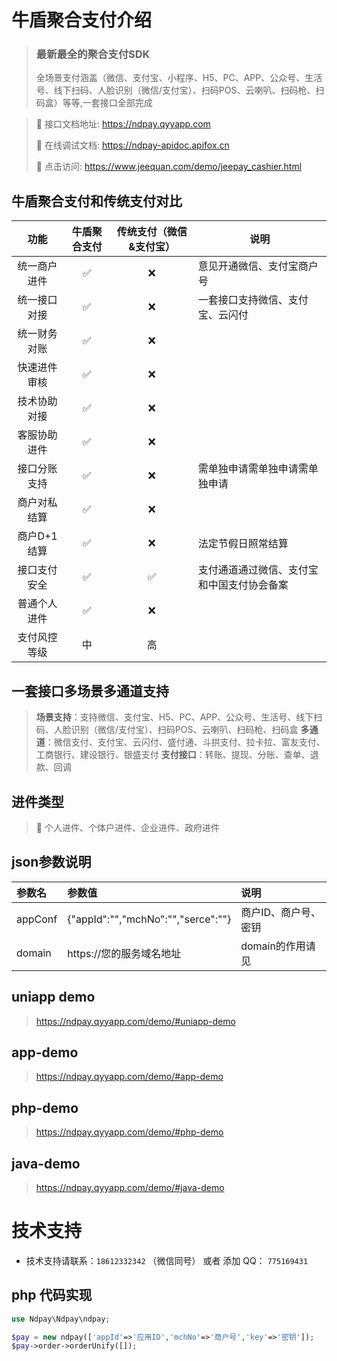 # 牛盾聚合支付介绍
>### 最新最全的聚合支付SDK
> 全场景支付涵盖（微信、支付宝、小程序、H5、PC、APP、公众号、生活号、线下扫码、人脸识别（微信/支付宝）、扫码POS、云喇叭、扫码枪、扫码盒）等等,一套接口全部完成

>🚀 接口文档地址: https://ndpay.qyyapp.com
>
>🚀 在线调试文档: https://ndpay-apidoc.apifox.cn
>
>🚀 点击访问: https://www.jeequan.com/demo/jeepay_cashier.html

## 牛盾聚合支付和传统支付对比
|   功能    | 牛盾聚合支付 | 传统支付（微信&支付宝） | 说明                    |
|:-------:|:------:|:------------:|-----------------------|
| 统一商户进件  |   ✅    |      ❌       | 意见开通微信、支付宝商户号         |
| 统一接口对接  |   ✅    |      ❌       | 一套接口支持微信、支付宝、云闪付      |
| 统一财务对账  |   ✅    |      ❌       |                       |
| 快速进件审核  |   ✅    |      ❌       |                       |
| 技术协助对接  |   ✅    |      ❌       |                       |
| 客服协助进件  |   ✅    |      ❌       |                       |
| 接口分账支持  |   ✅    |      ❌       | 需单独申请需单独申请需单独申请       |
| 商户对私结算  |   ✅    |      ❌       |                       |
| 商户D+1结算 |   ✅    |      ❌       | 法定节假日照常结算             |
| 接口支付安全  |   ✅    |      ✅       | 支付通道通过微信、支付宝和中国支付协会备案 |
| 普通个人进件  |   ✅    |      ❌       |                       |
| 支付风控等级  |   中    |      高       |                       |


## 一套接口多场景多通道支持
> **场景支持**：支持微信、支付宝、H5、PC、APP、公众号、生活号、线下扫码、人脸识别（微信/支付宝）、扫码POS、云喇叭、扫码枪、扫码盒
> **多通道**：微信支付、支付宝、云闪付、盛付通、斗拱支付、拉卡拉、富友支付、工商银行、建设银行、银盛支付
> **支付接口**：转账、提现、分账、查单、退款、回调

## 进件类型
>🚀 个人进件、个体户进件、企业进件、政府进件

## json参数说明
|参数名|参数值|说明|
| :--- | :--- | :--- |
|appConf|{"appId":"","mchNo":"","serce":""}|商户ID、商户号、密钥|
|domain|https://您的服务域名地址|domain的作用请见|

## uniapp demo
>https://ndpay.qyyapp.com/demo/#uniapp-demo
## app-demo
>https://ndpay.qyyapp.com/demo/#app-demo
## php-demo
>https://ndpay.qyyapp.com/demo/#php-demo
## java-demo
>https://ndpay.qyyapp.com/demo/#java-demo

# 技术支持
- 技术支持请联系：`18612332342` （微信同号） 或者 添加 QQ： `775169431`


## php 代码实现
``` php
use Ndpay\Ndpay\ndpay;

$pay = new ndpay(['appId'=>'应用ID','mchNo'=>'商户号','key'=>'密钥']);
$pay->order->orderUnify([]);
```